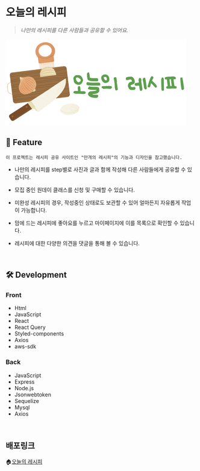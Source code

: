 # 오늘의 레시피
> *나만의 레시피를 다른 사람들과 공유할 수 있어요.*

![logo](https://raw.githubusercontent.com/dbstjs95/recipe-site-project/main/client/src/assets/logo_img/logo3.png)

## 🌟 Feature
`이 프로젝트는 레시피 공유 사이트인 "만개의 레시피"의 기능과 디자인을 참고했습니다.` 

* 나만의 레시피를 step별로 사진과 글과 함께 작성해 다른 사람들에게 공유할 수 있습니다.

* 모집 중인 원데이 클래스를 신청 및 구매할 수 있습니다.

* 미완성 레시피의 경우, 작성중인 상태로도 보관할 수 있어 얼마든지 자유롭게 작업이 가능합니다.

* 맘에 드는 레시피에 좋아요를 누르고 마이페이지에 이를 목록으로 확인할 수 있습니다.

* 레시피에 대한 다양한 의견을 댓글을 통해 볼 수 있습니다.

<br/>

## 🛠️ Development
### Front
* Html
* JavaScript
* React
* React Query
* Styled-components
* Axios
* aws-sdk

### Back
* JavaScript 
* Express 
* Node.js 
* Jsonwebtoken  
* Sequelize 
* Mysql
* Axios

<br/>

## 배포링크
🏠[오늘의 레시피](https://myrecipetest.tk/)
